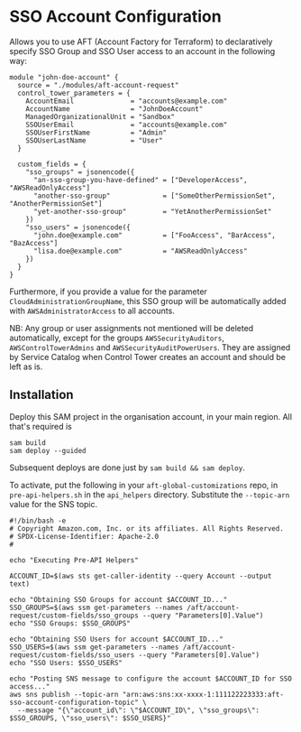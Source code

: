 # SSO Account Configuration

Allows you to use AFT (Account Factory for Terraform) to declaratively specify SSO Group and
SSO User access to an account in the following way:

```
module "john-doe-account" {
  source = "./modules/aft-account-request"
  control_tower_parameters = {
    AccountEmail              = "accounts@example.com"
    AccountName               = "JohnDoeAccount"                                
    ManagedOrganizationalUnit = "Sandbox"  
    SSOUserEmail              = "accounts@example.com"
    SSOUserFirstName          = "Admin"
    SSOUserLastName           = "User"
  }

  custom_fields = {
    "sso_groups" = jsonencode({
      "an-sso-group-you-have-defined" = ["DeveloperAccess", "AWSReadOnlyAccess"]
      "another-sso-group"             = ["SomeOtherPermissionSet", "AnotherPermissionSet"]
      "yet-another-sso-group"         = "YetAnotherPermissionSet"
    })
    "sso_users" = jsonencode({
      "john.doe@example.com"          = ["FooAccess", "BarAccess", "BazAccess"]
      "lisa.doe@example.com"          = "AWSReadOnlyAccess"
    })
  }
}
```

Furthermore, if you provide a value for the parameter `CloudAdministrationGroupName`, this
SSO group will be automatically added with `AWSAdministratorAccess` to all accounts.

NB: Any group or user assignments not mentioned will be deleted automatically, except for
the groups `AWSSecurityAuditors`, `AWSControlTowerAdmins` and `AWSSecurityAuditPowerUsers`. 
They are assigned by Service Catalog when Control Tower creates an account and should be 
left as is.


## Installation

Deploy this SAM project in the organisation account, in your main region. All that's required
is
```
sam build
sam deploy --guided
```
Subsequent deploys are done just by `sam build && sam deploy`.

To activate, put the following in your `aft-global-customizations` repo, in `pre-api-helpers.sh`
in the `api_helpers` directory. Substitute the `--topic-arn` value for the SNS topic.

```
#!/bin/bash -e
# Copyright Amazon.com, Inc. or its affiliates. All Rights Reserved.
# SPDX-License-Identifier: Apache-2.0
#

echo "Executing Pre-API Helpers"

ACCOUNT_ID=$(aws sts get-caller-identity --query Account --output text)

echo "Obtaining SSO Groups for account $ACCOUNT_ID..."
SSO_GROUPS=$(aws ssm get-parameters --names /aft/account-request/custom-fields/sso_groups --query "Parameters[0].Value")
echo "SSO Groups: $SSO_GROUPS"

echo "Obtaining SSO Users for account $ACCOUNT_ID..."
SSO_USERS=$(aws ssm get-parameters --names /aft/account-request/custom-fields/sso_users --query "Parameters[0].Value")
echo "SSO Users: $SSO_USERS"

echo "Posting SNS message to configure the account $ACCOUNT_ID for SSO access..."
aws sns publish --topic-arn "arn:aws:sns:xx-xxxx-1:111122223333:aft-sso-account-configuration-topic" \
  --message "{\"account_id\": \"$ACCOUNT_ID\", \"sso_groups\": $SSO_GROUPS, \"sso_users\": $SSO_USERS}"
```

